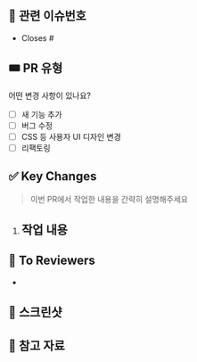 <!-- PR의 제목은 "[Feat/#1] 로그인 기능 추가" 와 같이 작성해주세요! -->

## 📌 관련 이슈번호

<!-- Closes 키워드가 있어야 PR이 머지되었을 때 이슈가 자동으로 닫힙니다. -->

- Closes #

## 🎟️ PR 유형

어떤 변경 사항이 있나요?

- [ ] 새 기능 추가
- [ ] 버그 수정
- [ ] CSS 등 사용자 UI 디자인 변경
- [ ] 리팩토링

## ✅ Key Changes

> 이번 PR에서 작업한 내용을 간략히 설명해주세요

1. ## 작업 내용

## 📢 To Reviewers

-

## 📸 스크린샷

<!-- 이해하기 쉽도록 스크린샷을 첨부해주세요. -->

## 🔗 참고 자료

<!-- 참고 레퍼런스를 첨부해주세요.  -->
